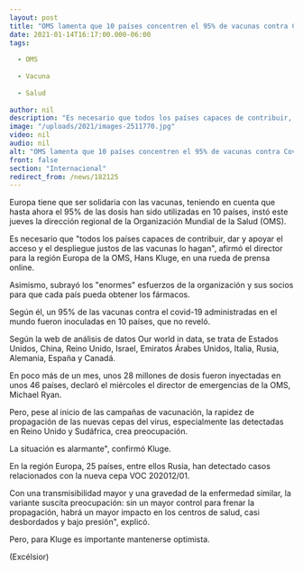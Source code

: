 ```yaml
---
layout: post
title: "OMS lamenta que 10 países concentren el 95% de vacunas contra Covid"
date: 2021-01-14T16:17:00.000-06:00
tags:
  
  - OMS
  
  - Vacuna
  
  - Salud
  
author: nil
description: "Es necesario que todos los países capaces de contribuir, dar y apoyar el acceso y el despliegue justos de las vacunas lo hagan, afirmó el director para la región Europa de la OMS, Hans Kluge, en una rueda de prensa online"
image: "/uploads/2021/images-2511770.jpg"
video: nil
audio: nil
alt: "OMS lamenta que 10 países concentren el 95% de vacunas contra Covid"
front: false
section: "Internacional"
redirect_from: /news/182125
---
```


Europa tiene que ser solidaria con las vacunas, teniendo en cuenta que hasta ahora el 95% de las dosis han sido utilizadas en 10 países, instó este jueves la dirección regional de la Organización Mundial de la Salud (OMS).

Es necesario que "todos los países capaces de contribuir, dar y apoyar el acceso y el despliegue justos de las vacunas lo hagan", afirmó el director para la región Europa de la OMS, Hans Kluge, en una rueda de prensa online.

Asimismo, subrayó los "enormes" esfuerzos de la organización y sus socios para que cada país pueda obtener los fármacos.

Según él, un 95% de las vacunas contra el covid-19 administradas en el mundo fueron inoculadas en 10 países, que no reveló.

Según la web de análisis de datos Our world in data, se trata de Estados Unidos, China, Reino Unido, Israel, Emiratos Árabes Unidos, Italia, Rusia, Alemania, España y Canadá.

En poco más de un mes, unos 28 millones de dosis fueron inyectadas en unos 46 países, declaró el miércoles el director de emergencias de la OMS, Michael Ryan.

Pero, pese al inicio de las campañas de vacunación, la rapidez de propagación de las nuevas cepas del virus, especialmente las detectadas en Reino Unido y Sudáfrica, crea preocupación.

La situación es alarmante", confirmó Kluge.

En la región Europa, 25 países, entre ellos Rusia, han detectado casos relacionados con la nueva cepa VOC 202012/01.

Con una transmisibilidad mayor y una gravedad de la enfermedad similar, la variante suscita preocupación: sin un mayor control para frenar la propagación, habrá un mayor impacto en los centros de salud, casi desbordados y bajo presión", explicó.

Pero, para Kluge es importante mantenerse optimista.

(Excélsior)